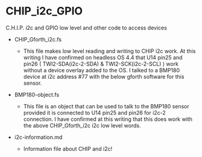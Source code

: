 # CHIP_i2c_GPIO
C.H.I.P. i2c and GPIO low level and other code to access devices

* CHIP_Gforth_i2c.fs
  * This file makes low level reading and writing to CHIP i2c work.  At this writing I have confirmed on headless OS 4.4 that U14 pin25 and pin26 ( TWI2-SDA(i2c-2-SDA) & TWI2-SCK(i2c-2-SCL) ) work without a device overlay added to the OS.  I talked to a BMP180 device at i2c address #77 with the below gforth software for this sensor.

* BMP180-object.fs
  * This file is an object that can be used to talk to the BMP180 sensor provided it is connected to U14 pin25 and pin26 for i2c-2 connection.  I have confirmed at this writing that this does work with the above CHIP_Gforth_i2c i2c low level words.

* i2c-information.md
  * Information file about CHIP and i2c!
